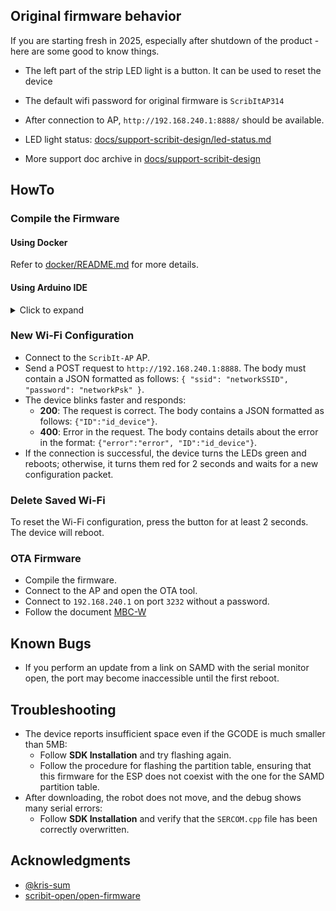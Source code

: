 

## Original firmware behavior

If you are starting fresh in 2025, especially after shutdown of the product - here are some good to know things.

- The left part of the strip LED light is a button. It can be used to reset the device
- The default wifi password for original firmware is `ScribItAP314`
- After connection to AP, `http://192.168.240.1:8888/` should be available.

- LED light status: [docs/support-scribit-design/led-status.md]()
- More support doc archive in [docs/support-scribit-design]()


## HowTo

### Compile the Firmware

#### Using Docker

Refer to [docker/README.md](docker/README.md) for more details.

#### Using Arduino IDE

<details>
<summary>Click to expand</summary>

- Copy the file `ExtraFile/SIConfig.hpp.example` to `Firmware/ScribitESP/SIConfig.hpp`
- Copy the file `ExtraFile/Mk4duoVersion.h.example` to `Firmware/MK4Duo/Mk4duoVersion.h`
- Copy the file `ExtraFile/ScribitVersion.hpp.example` to `Firmware/ScribitESP/ScribitVersion.hpp`
- Make the necessary configurations and compile

### SDK Installation

- Install the Arduino Legacy IDE (1.8.19).
    - Add board URLs to Arduino IDE in `File > Preferences > Additional Boards Manager URLs`:
        ```
        https://www.briki.org/download/resources/package_briki_index.json
        https://dl.espressif.com/dl/package_esp32_dev_index.json
        ```
    - Go to `Tools > Board > Board Manager` and install the `Briki MBC-WB` board definition.
    - Use the **v2.0.0** version of the `Briki MBC-WB` board (v2.1.7 doesn't compile SAMD board)

- Add additional hardware overrides:
    - Copy the files `8MB_ffat.csv` and `8MB_spiffs.csv` from `ExtraFile/` to `Arduino15/packages/briki/hardware/mbc-wb/2.0.0/tools/partitions`, overwriting the existing files.
    - Copy `ExtraFile/SERCOM.cpp` to `Arduino15/packages/briki/hardware/mbc-wb/2.0.0/cores/samd21`, overwriting the existing file.

- Copy libraries:
    - Copy `ExtraFile/arduino-mqtt` folder to `Firmware/ScribitESP`
    - Copy `ExtraFile/StepperDriver` folder to `Firmware/ScribitESP`

You may also refer to the [MBC-WB User Manual](docs/MBC-WB-UserManual_v-2-1-min-1.pdf) for more details.

</details>

### New Wi-Fi Configuration
- Connect to the `ScribIt-AP` AP.
- Send a POST request to `http://192.168.240.1:8888`. The body must contain a JSON formatted as follows: `{ "ssid": "networkSSID", "password": "networkPsk" }`.
- The device blinks faster and responds:
  - **200**: The request is correct. The body contains a JSON formatted as follows: `{"ID":"id_device"}`.
  - **400**: Error in the request. The body contains details about the error in the format: `{"error":"error", "ID":"id_device"}`.
- If the connection is successful, the device turns the LEDs green and reboots; otherwise, it turns them red for 2 seconds and waits for a new configuration packet.

### Delete Saved Wi-Fi
To reset the Wi-Fi configuration, press the button for at least 2 seconds. The device will reboot.

### OTA Firmware
- Compile the firmware.
- Connect to the AP and open the OTA tool.
- Connect to `192.168.240.1` on port `3232` without a password.
- Follow the document [MBC-W](docs/MBC-WB-UserManual_v-2-1-min-1.pdf)

## Known Bugs
- If you perform an update from a link on SAMD with the serial monitor open, the port may become inaccessible until the first reboot.

## Troubleshooting
- The device reports insufficient space even if the GCODE is much smaller than 5MB:
  - Follow **SDK Installation** and try flashing again.
  - Follow the procedure for flashing the partition table, ensuring that this firmware for the ESP does not coexist with the one for the SAMD partition table.
- After downloading, the robot does not move, and the debug shows many serial errors:
  - Follow **SDK Installation** and verify that the `SERCOM.cpp` file has been correctly overwritten.

## Acknowledgments

- [@kris-sum](https://github.com/kris-sum)
- [scribit-open/open-firmware](https://github.com/scribit-open/open-firmware)
